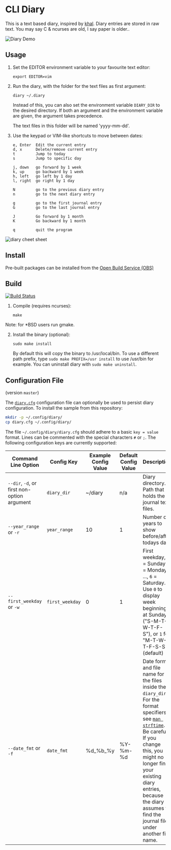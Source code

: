 # CLI Diary

This is a text based diary, inspired by [khal](https://github.com/pimutils/khal). Diary entries are stored in raw text. You may say C & ncurses are old, I say paper is older..

![Diary Demo](https://raw.githubusercontent.com/in0rdr/diary/master/demo.gif)

## Usage
1. Set the EDITOR environment variable to your favourite text editor:
    ```
    export EDITOR=vim
    ```

2. Run the diary, with the folder for the text files as first argument:
    ```
    diary ~/.diary
    ```

   Instead of this, you can also set the environment variable `DIARY_DIR`
   to the desired directory. If both an argument and the environment
   variable are given, the argument takes precedence.

   The text files in this folder will be named 'yyyy-mm-dd'.

3. Use the keypad or VIM-like shortcuts to move between dates:

    ```
    e, Enter  Edit the current entry
    d, x      Delete/remove current entry
    t         Jump to today
    s         Jump to specific day

    j, down   go forward by 1 week
    k, up     go backward by 1 week
    h, left   go left by 1 day
    l, right  go right by 1 day

    N         go to the previous diary entry
    n         go to the next diary entry

    g         go to the first journal entry
    G         go to the last journal entry

    J         Go forward by 1 month
    K         Go backward by 1 month

    q         quit the program
    ```

![diary cheet sheet](https://raw.githubusercontent.com/in0rdr/diary/master/diary-cheat-sheet.png)

## Install

Pre-built packages can be installed from the [Open Build Service (OBS)](https://software.opensuse.org//download.html?project=home%3Ain0rdr&package=diary)

## Build
[![Build Status](https://travis-ci.org/in0rdr/diary.svg?branch=master)](https://travis-ci.org/in0rdr/diary)


1. Compile (requires ncurses):
    ```
    make
    ```
Note: for *BSD users run gmake.

2. Install the binary (optional):
    ```
    sudo make install
    ```

   By default this will copy the binary to /usr/local/bin. To use a different
   path prefix, type `sudo make PREFIX=/usr install` to use /usr/bin for example.
   You can uninstall diary with `sudo make uninstall`.

## Configuration File

(version `master`)

The [`diary.cfg`](./diary.cfg) configuration file can optionally be used to persist diary configuration. To install the sample from this repository:
```bash
mkdir -p ~/.config/diary/
cp diary.cfg ~/.config/diary/
```

The file `~/.config/diary/diary.cfg` should adhere to a basic `key = value` format. Lines can be commented with the special characters `#` or `;`. The following configuration keys are currently supported:

| Command Line Option | Config Key | Example Config Value | Default Config Value | Description |
| --- | --- | --- | --- | --- |
| `--dir`, `-d`, or first non-option argument | `diary_dir` | ~/diary | n/a | Diary directory. Path that holds the journal text files. |
| `--year_range` or `-r` | `year_range` | 10 | 1 | Number of years to show before/after todays date |
| `--first_weekday` or `-w` | `first_weekday` | 0 | 1 | First weekday, `0` = Sunday, `1` = Monday, ..., `6` = Saturday. Use `0` to display week beginning at Sunday ("S-M-T-W-T-F-S"), or `1` for "M-T-W-T-F-S-S" (default) |
| `--date_fmt` or `-f` | `date_fmt` | %d_%b_%y | %Y-%m-%d | Date format and file name for the files inside the `diary_dir`. For the format specifiers, see [`man strftime`](https://man7.org/linux/man-pages/man3/strftime.3.html). Be careful: If you change this, you might no longer find your existing diary entries, because the diary assumes to find the journal files under another file name. |